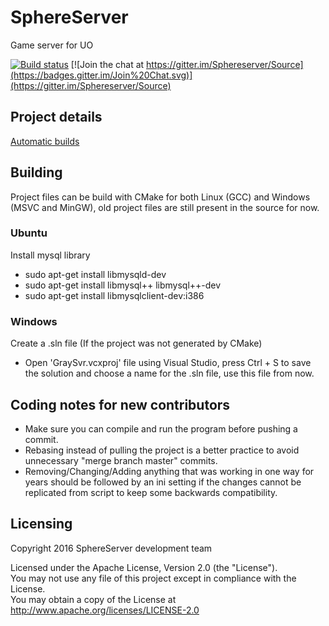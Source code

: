 # SphereServer
Game server for UO

[![Build status](https://ci.appveyor.com/api/projects/status/ylox4u925cs260v9?svg=true)](https://ci.appveyor.com/project/coruja747/source)
[![Join the chat at https://gitter.im/Sphereserver/Source](https://badges.gitter.im/Join%20Chat.svg)](https://gitter.im/Sphereserver/Source)

## Project details
[Automatic builds](http://nightly.prerelease.sphere.torfo.org/)

## Building
Project files can be build with CMake for both Linux (GCC) and Windows (MSVC and MinGW), old project files are still present in the source for now.

### Ubuntu
Install mysql library
* sudo apt-get install libmysqld-dev
* sudo apt-get install libmysql++ libmysql++-dev
* sudo apt-get install libmysqlclient-dev:i386

### Windows
Create a .sln file (If the project was not generated by CMake)
* Open 'GraySvr.vcxproj' file using Visual Studio, press Ctrl + S to save the solution and choose a name for the .sln file, use this file from now.

## Coding notes for new contributors
* Make sure you can compile and run the program before pushing a commit.
* Rebasing instead of pulling the project is a better practice to avoid unnecessary "merge branch master" commits.
* Removing/Changing/Adding anything that was working in one way for years should be followed by an ini setting if the changes cannot be replicated from script to keep some backwards compatibility.

## Licensing
Copyright 2016 SphereServer development team

Licensed under the Apache License, Version 2.0 (the "License").<br>
You may not use any file of this project except in compliance with the License.<br>
You may obtain a copy of the License at http://www.apache.org/licenses/LICENSE-2.0
